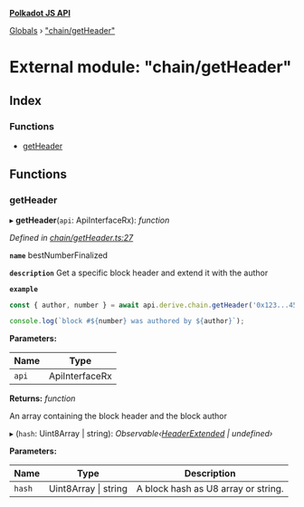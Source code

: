 **[Polkadot JS API](../README.md)**

[Globals](../globals.md) › ["chain/getHeader"](_chain_getheader_.md)

# External module: "chain/getHeader"

## Index

### Functions

* [getHeader](_chain_getheader_.md#getheader)

## Functions

###  getHeader

▸ **getHeader**(`api`: ApiInterfaceRx): *function*

*Defined in [chain/getHeader.ts:27](https://github.com/polkadot-js/api/blob/aebe56f/packages/api-derive/src/chain/getHeader.ts#L27)*

**`name`** bestNumberFinalized

**`description`** Get a specific block header and extend it with the author

**`example`** 
<BR>

```javascript
const { author, number } = await api.derive.chain.getHeader('0x123...456');

console.log(`block #${number} was authored by ${author}`);
```

**Parameters:**

Name | Type |
------ | ------ |
`api` | ApiInterfaceRx |

**Returns:** *function*

An array containing the block header and the block author

▸ (`hash`: Uint8Array | string): *Observable‹[HeaderExtended](../classes/_type_headerextended_.headerextended.md) | undefined›*

**Parameters:**

Name | Type | Description |
------ | ------ | ------ |
`hash` | Uint8Array \| string | A block hash as U8 array or string. |
